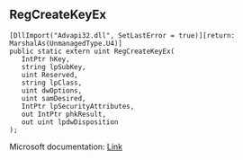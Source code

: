 ## RegCreateKeyEx

```
[DllImport("Advapi32.dll", SetLastError = true)][return: MarshalAs(UnmanagedType.U4)]
public static extern uint RegCreateKeyEx(
   IntPtr hKey,
   string lpSubKey,
   uint Reserved,
   string lpClass,
   uint dwOptions,
   uint samDesired,
   IntPtr lpSecurityAttributes,
   out IntPtr phkResult,
   out uint lpdwDisposition
);
```

Microsoft documentation: [Link](https://docs.microsoft.com/en-us/windows/win32/api/winreg/nf-winreg-regcreatekeyexa)
